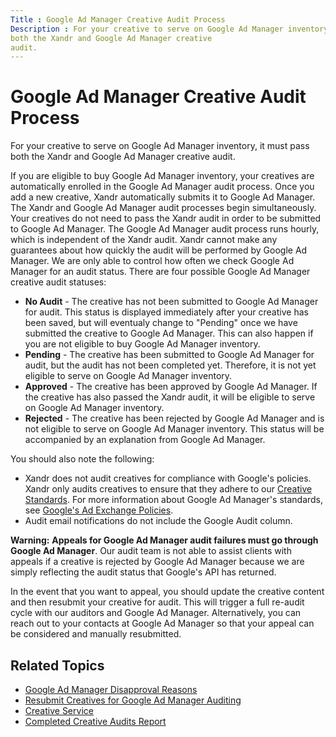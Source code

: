 ```yaml
---
Title : Google Ad Manager Creative Audit Process
Description : For your creative to serve on Google Ad Manager inventory, it must pass
both the Xandr and Google Ad Manager creative
audit.
---
```



# Google Ad Manager Creative Audit Process



For your creative to serve on Google Ad Manager inventory, it must pass
both the Xandr and Google Ad Manager creative
audit.



If you are eligible to buy Google Ad Manager inventory, your creatives
are automatically enrolled in the Google Ad Manager audit process. Once
you add a new creative, Xandr automatically
submits it to Google Ad Manager. The Xandr and
Google Ad Manager audit processes begin simultaneously. Your creatives
do not need to pass the Xandr audit in order to
be submitted to Google Ad Manager. The Google Ad Manager audit process
runs hourly, which is independent of the Xandr
audit. Xandr cannot make any guarantees about
how quickly the audit will be performed by Google Ad Manager. We are
only able to control how often we check Google Ad Manager for an audit
status. There are four possible Google Ad Manager creative audit
statuses:

- **No Audit** - The creative has not been submitted to Google Ad
  Manager for audit. This status is displayed immediately after your
  creative has been saved, but will eventualy change to "Pending" once
  we have submitted the creative to Google Ad Manager. This can also
  happen if you are not eligible to buy Google Ad Manager inventory.
- **Pending** - The creative has been submitted to Google Ad Manager for
  audit, but the audit has not been completed yet. Therefore, it is not
  yet eligible to serve on Google Ad Manager inventory.
- **Approved** - The creative has been approved by Google Ad Manager. If
  the creative has also passed the Xandr audit,
  it will be eligible to serve on Google Ad Manager inventory.
- **Rejected** - The creative has been rejected by Google Ad Manager and
  is not eligible to serve on Google Ad Manager inventory. This status
  will be accompanied by an explanation from Google Ad Manager.





You should also note the following:

- Xandr does not audit creatives for compliance
  with Google's policies. Xandr only audits
  creatives to ensure that they adhere to our
  <a href="creative-standards.md" class="xref"
  title="Xandr has foundational policies that all creative and inventory content must follow. Creatives that violate these policies will be removed from the platform, and will be ineligible for both real-time bidding (RTB) and in-network buying. Repeated violation of these policies may result in strikes against offending members.">Creative
  Standards</a>. For more information about Google Ad Manager's
  standards, see <a
  href="https://support.google.com/authorizedbuyers/answer/1325008?hl=en"
  class="xref" target="_blank">Google's Ad Exchange Policies</a>.
- Audit email notifications do not include the
  Google Audit column.





<b>Warning:</b> **Appeals for Google Ad
Manager audit failures must go through Google Ad Manager**. Our audit
team is not able to assist clients with appeals if a creative is
rejected by Google Ad Manager because we are simply reflecting the audit
status that Google's API has returned.

In the event that you want to appeal, you should update the creative
content and then resubmit your creative for audit. This will trigger a
full re-audit cycle with our auditors and Google Ad Manager.
Alternatively, you can reach out to your contacts at Google Ad Manager
so that your appeal can be considered and manually resubmitted.



<div id="ID-00003e0b__section_520e52b5-1234-41e3-b3cd-e78d585569be"
>

## Related Topics

- <a href="adx-disapproval-reasons.md" class="xref"
  title="You may receive a disapproval reason from Google Ad Manager for various reasons.">Google
  Ad Manager Disapproval Reasons</a>
- <a href="resubmit-creatives-for-adx-auditing.md" class="xref"
  title="You may receive a rejection reason directly from Google&#39;s API if your creative is rejected by Google Ad Manager. You can easily resubmit your rejected creative to Google Ad Manager so that it can be re-audited.">Resubmit
  Creatives for Google Ad Manager Auditing</a>
- <a
  href="xandr-api/creative-service.md"
  class="xref" target="_blank">Creative Service</a>
- <a href="completed-creative-audits-report.md" class="xref">Completed
  Creative Audits Report</a>






